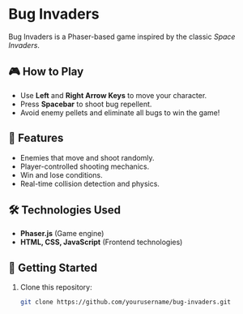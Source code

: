 # Bug Invaders

Bug Invaders is a Phaser-based game inspired by the classic *Space Invaders*.

## 🎮 How to Play
- Use **Left** and **Right Arrow Keys** to move your character.
- Press **Spacebar** to shoot bug repellent.
- Avoid enemy pellets and eliminate all bugs to win the game!

## 📜 Features
- Enemies that move and shoot randomly.
- Player-controlled shooting mechanics.
- Win and lose conditions.
- Real-time collision detection and physics.

## 🛠️ Technologies Used
- **Phaser.js** (Game engine)
- **HTML, CSS, JavaScript** (Frontend technologies)

## 🚀 Getting Started
1. Clone this repository:
   ```sh
   git clone https://github.com/yourusername/bug-invaders.git
